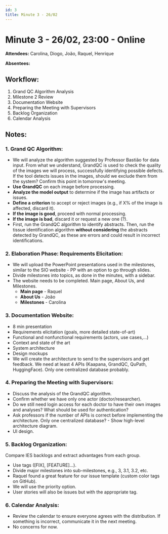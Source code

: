 ```yaml
---
id: 3
title: Minute 3 - 26/02
---
```


# Minute 3 - 26/02, 23:00 - Online

**Attendees:** Carolina, Diogo, João, Raquel, Henrique  

**Absentees:**  

## Workflow:  
1. Grand QC Algorithm Analysis  
2. Milestone 2 Review  
3. Documentation Website  
4. Preparing the Meeting with Supervisors  
5. Backlog Organization  
6. Calendar Analysis  

## Notes:  

### 1. Grand QC Algorithm:  
- We will analyze the algorithm suggested by Professor Bastião for data input. From what we understand, GrandQC is used to check the quality of the images we will process, successfully identifying possible defects. If the tool detects issues in the images, should we exclude them from the system? Confirm this point in tomorrow's meeting.  
- **Use GrandQC** on each image before processing.  
- **Analyze the model output** to determine if the image has artifacts or issues.  
- **Define a criterion** to accept or reject images (e.g., if X% of the image is affected, discard it).  
- **If the image is good**, proceed with normal processing.  
- **If the image is bad**, discard it or request a new one (?).  
- First, run the GrandQC algorithm to identify abstracts. Then, run the tissue identification algorithm **without considering** the abstracts detected by GrandQC, as these are errors and could result in incorrect identifications.  

### 2. Elaboration Phase: Requirements Elicitation:  
- We will upload the PowerPoint presentations used in the milestones, similar to the SIO website - PP with an option to go through slides.  
- Divide milestones into topics, as done in the minutes, with a sidebar.  
- The website needs to be completed. Main page, About Us, and Milestones.  
  - **Main page** - Raquel  
  - **About Us** - João  
  - **Milestones** - Carolina  

### 3. Documentation Website:  
- 8 min presentation
- Requirements elicitation (goals, more detailed state-of-art)
- Functional and nonfunctional requirements (actors, use cases,...)
- Context and state of the art
- System architecture
- Design mockups 
- We will create the architecture to send to the supervisors and get feedback. We need at least 4 APIs (Kaapana, GrandQC, QuPath, HuggingFace). Only one centralized database probably.

### 4. Preparing the Meeting with Supervisors:  
- Discuss the analysis of the GrandQC algorithm.  
- Confirm whether we have only one actor (doctor/researcher).  
- Do we still need login access for each doctor to have their own images and analyses? What should be used for authentication?  
- Ask professors if the number of APIs is correct before implementing the architecture. Only one centralized database? - Show high-level architecture diagram.  
- UI design.  

### 5. Backlog Organization:  
Compare IES backlogs and extract advantages from each group.  
- Use tags ([FIX], [FEATURE]...).  
- Divide major milestones into sub-milestones, e.g., 3, 3.1, 3.2, etc.  
- Raquel found a great feature for our issue template (custom color tags on GitHub).  
- We will use the priority option.  
- User stories will also be issues but with the appropriate tag.  

### 6. Calendar Analysis:  
- Review the calendar to ensure everyone agrees with the distribution. If something is incorrect, communicate it in the next meeting.  
- No concerns for now.

